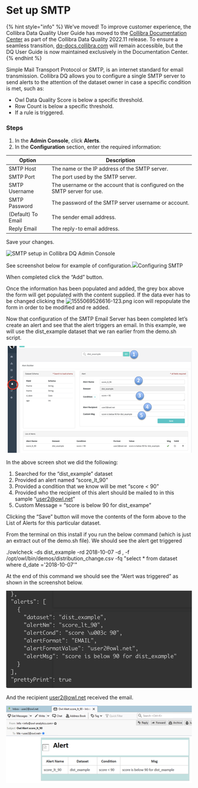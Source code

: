 # Set up SMTP

{% hint style="info" %}
We've moved! To improve customer experience, the Collibra Data Quality User Guide has moved to the [Collibra Documentation Center](https://productresources.collibra.com/docs/collibra/latest/Content/DataQuality/DQAdmin/Set%20up%20SMTP.htm) as part of the Collibra Data Quality 2022.11 release. To ensure a seamless transition, [dq-docs.collibra.com](http://dq-docs.collibra.com/) will remain accessible, but the DQ User Guide is now maintained exclusively in the Documentation Center.
{% endhint %}

Simple Mail Transport Protocol or SMTP, is an internet standard for email transmission. Collibra DQ allows you to configure a single SMTP server to send alerts to the attention of the dataset owner in case a specific condition is met, such as:

* Owl Data Quality Score is below a specific threshold.
* Row Count is below a specific threshold.
* If a rule is triggered.

### Steps

1. In the **Admin Console**, click **Alerts**.
2. In the **Configuration** section, enter the required information:

| Option             | Description                                                                |
| ------------------ | -------------------------------------------------------------------------- |
| SMTP Host          | The name or the IP address of the SMTP server.                             |
| SMTP Port          | The port used by the SMTP server.                                          |
| SMTP Username      | The username or the account that is configured on the SMTP server for use. |
| SMTP Password      | The password of the SMTP server username or account.                       |
| (Default) To Email | The sender email address.                                                  |
| Reply Email        | The reply-to email address.                                                |

Save your changes.

![SMTP setup in Collibra DQ Admin Console](../../.gitbook/assets/smtp\_setup.gif)

See screenshot below for example of configuration.![](http://18.204.201.140:8080/xwiki/bin/download/Documentation/Admin%20Guide/Setting%20Up%20SMTP/WebHome/1555069327842-964.png)Configuring SMTP

When completed click the “Add” button.

Once the information has been populated and added, the grey box above the form will get populated with the content supplied. If the data ever has to be changed clicking the ![1555069526616-123.png](http://18.204.201.140:8080/xwiki/bin/download/Documentation/Admin%20Guide/Setting%20Up%20SMTP/WebHome/1555069526616-123.png?width=35\&height=31) icon will repopulate the form in order to be modified and re added.

Now that configuration of the SMTP Email Server has been completed let’s create an alert and see that the alert triggers an email. In this example, we will use the dist\_example dataset that we ran earlier from the demo.sh script.

![](<../../.gitbook/assets/image (107).png>)

In the above screen shot we did the following:

1. Searched for the “dist\_example” dataset
2. Provided an alert named “score\_lt\_90”
3. Provided a condition that we know will be met “score < 90”
4. Provided who the recipient of this alert should be mailed to in this sample “user2@owl.net”
5. Custom Message = “score is below 90 for dist\_exampe”

Clicking the “Save” button will move the contents of the form above to the List of Alerts for this particular dataset.

From the terminal on this install if you run the below command (which is just an extract out of the demo.sh file). We should see the alert get triggered

./owlcheck -ds dist\_example -rd 2018-10-07 -d , -f /opt/owl/bin/demos/distribution\_change.csv -fq "select \* from dataset where d\_date ='2018-10-07'"

At the end of this command we should see the “Alert was triggered” as shown in the screenshot below.

![](<../../.gitbook/assets/image (9).png>)

And the recipient [user2@owl.net](mailto:user2@owl.net) received the email.

![](<../../.gitbook/assets/image (23).png>)
